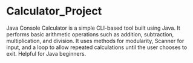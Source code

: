 # Calculator_Project
Java Console Calculator is a simple CLI-based tool built using Java. It performs basic arithmetic operations such as addition, subtraction, multiplication, and division. It uses methods for modularity, Scanner for input, and a loop to allow repeated calculations until the user chooses to exit. Helpful for Java beginners.
